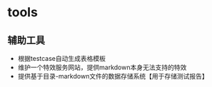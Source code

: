 # tools
## 辅助工具
* 根据testcase自动生成表格模板
* 维护一个特效服务网站，提供markdown本身无法支持的特效
* 提供基于目录-markdown文件的数据存储系统【用于存储测试报告】
